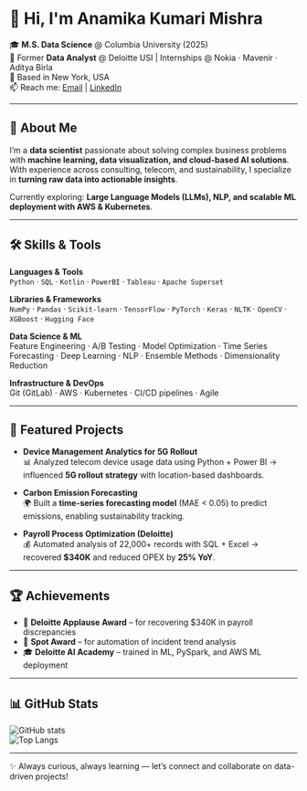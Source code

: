 # 👋 Hi, I'm Anamika Kumari Mishra  

🎓 **M.S. Data Science** @ Columbia University (2025)  
💼 Former **Data Analyst** @ Deloitte USI | Internships @ Nokia · Mavenir · Aditya Birla  
📍 Based in New York, USA  
📫 Reach me: [Email](mailto:akm2259@columbia.edu) | [LinkedIn](https://linkedin.com/in/anamika-mishra-25798a263)  

---

## 🌟 About Me  
I’m a **data scientist** passionate about solving complex business problems with **machine learning, data visualization, and cloud-based AI solutions**. With experience across consulting, telecom, and sustainability, I specialize in **turning raw data into actionable insights**.  

Currently exploring: **Large Language Models (LLMs), NLP, and scalable ML deployment with AWS & Kubernetes**.  

---

## 🛠 Skills & Tools  

**Languages & Tools**  
`Python` · `SQL` · `Kotlin` · `PowerBI` · `Tableau` · `Apache Superset`  

**Libraries & Frameworks**  
`NumPy` · `Pandas` · `Scikit-learn` · `TensorFlow` · `PyTorch` · `Keras` · `NLTK` · `OpenCV` · `XGBoost` · `Hugging Face`  

**Data Science & ML**  
Feature Engineering · A/B Testing · Model Optimization · Time Series Forecasting · Deep Learning · NLP · Ensemble Methods · Dimensionality Reduction  

**Infrastructure & DevOps**  
Git (GitLab) · AWS · Kubernetes · CI/CD pipelines · Agile  

---

## 📂 Featured Projects  

- **Device Management Analytics for 5G Rollout**  
  📊 Analyzed telecom device usage data using Python + Power BI → influenced **5G rollout strategy** with location-based dashboards.  

- **Carbon Emission Forecasting**  
  🌍 Built a **time-series forecasting model** (MAE < 0.05) to predict emissions, enabling sustainability tracking.  

- **Payroll Process Optimization (Deloitte)**  
  💰 Automated analysis of 22,000+ records with SQL + Excel → recovered **$340K** and reduced OPEX by **25% YoY**.  

---

## 🏆 Achievements  

- 🏅 **Deloitte Applause Award** – for recovering $340K in payroll discrepancies  
- 🌟 **Spot Award** – for automation of incident trend analysis  
- 🎓 **Deloitte AI Academy** – trained in ML, PySpark, and AWS ML deployment  

---

## 📊 GitHub Stats  

![GitHub stats](https://github-readme-stats.vercel.app/api?username=anamikam-772&show_icons=true&theme=radical)  
![Top Langs](https://github-readme-stats.vercel.app/api/top-langs/?username=anamikam-772&layout=compact&theme=radical)  

---

✨ Always curious, always learning — let’s connect and collaborate on data-driven projects!
